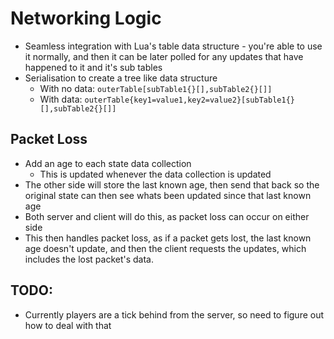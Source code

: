# Networking Logic

- Seamless integration with Lua's table data structure - you're able to use it normally, and then it can be later polled for any updates that have happened to it and it's sub tables
- Serialisation to create a tree like data structure
  - With no data: `outerTable[subTable1{}[],subTable2{}[]]`
  - With data: `outerTable{key1=value1,key2=value2}[subTable1{}[],subTable2{}[]]`

## Packet Loss

- Add an age to each state data collection
  - This is updated whenever the data collection is updated
- The other side will store the last known age, then send that back so the original state can then see whats been updated since that last known age
- Both server and client will do this, as packet loss can occur on either side
- This then handles packet loss, as if a packet gets lost, the last known age doesn't update, and then the client requests the updates, which includes the lost packet's data.

## TODO:

- Currently players are a tick behind from the server, so need to figure out how to deal with that
